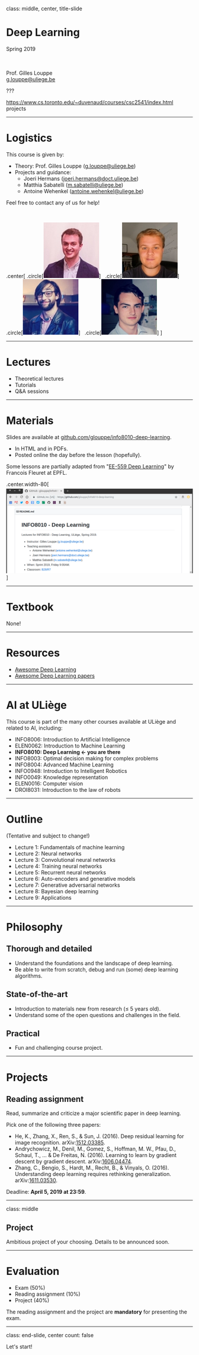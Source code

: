 class: middle, center, title-slide

# Deep Learning

Spring 2019

<br><br>
Prof. Gilles Louppe<br>
[g.louppe@uliege.be](g.louppe@uliege.be)

???

https://www.cs.toronto.edu/~duvenaud/courses/csc2541/index.html projects

---

# Logistics

This course is given by:
- Theory: Prof. Gilles Louppe ([g.louppe@uliege.be](mailto:g.louppe@uliege.be))
- Projects and guidance:
    - Joeri Hermans ([joeri.hermans@doct.uliege.be](mailto:joeri.hermans@doct.uliege.be))
    - Matthia Sabatelli ([m.sabatelli@uliege.be](mailto:m.sabatelli@uliege.be))
    - Antoine Wehenkel ([antoine.wehenkel@uliege.be](antoine.wehenkel@uliege.be))

Feel free to contact any of us for help!

<br>

.center[
.circle[![](figures/outline/gilles.jpg)] &nbsp;
.circle[![](figures/outline/joeri.jpg)] &nbsp;
.circle[![](figures/outline/matthia.jpg)] &nbsp;
.circle[![](figures/outline/antoine.jpg)]
]

---

# Lectures

- Theoretical lectures
- Tutorials
- Q&A sessions

---

# Materials

Slides are available at [github.com/glouppe/info8010-deep-learning](https://github.com/glouppe/info8010-deep-learning).
- In HTML and in PDFs.
- Posted online the day before the lesson (hopefully).

Some lessons are partially adapted from "[EE-559 Deep Learning](https://fleuret.org/ee559)" by Francois Fleuret at EPFL.

.center.width-80[![](figures/outline/github.png)]


---

# Textbook

None!

---

# Resources

- [Awesome Deep Learning](https://github.com/ChristosChristofidis/awesome-deep-learning)
- [Awesome Deep Learning papers](https://github.com/terryum/awesome-deep-learning-papers)

---

# AI at ULiège

This course is part of the many other courses available at ULiège and related to AI, including:

- INFO8006: Introduction to Artificial Intelligence
- ELEN0062: Introduction to Machine Learning
- **INFO8010: Deep Learning $\leftarrow$ you are there**
- INFO8003: Optimal decision making for complex problems
- INFO8004: Advanced Machine Learning
- INFO0948: Introduction to Intelligent Robotics
- INFO0049: Knowledge representation
- ELEN0016: Computer vision
- DROI8031: Introduction to the law of robots

---

# Outline

(Tentative and subject to change!)

- Lecture 1: Fundamentals of machine learning
- Lecture 2: Neural networks
- Lecture 3: Convolutional neural networks
- Lecture 4: Training neural networks
- Lecture 5: Recurrent neural networks
- Lecture 6: Auto-encoders and generative models
- Lecture 7: Generative adversarial networks
- Lecture 8: Bayesian deep learning
- Lecture 9: Applications

---

# Philosophy

## Thorough and detailed
- Understand the foundations and the landscape of deep learning.
- Be able to write from scratch, debug and run (some) deep learning algorithms.

## State-of-the-art
- Introduction to materials new from research ($\leq$ 5 years old).
- Understand some of the open questions and challenges in the field.

## Practical
- Fun and challenging course project.

---

# Projects

## Reading assignment

Read, summarize and criticize a major scientific paper in deep learning.

Pick one of the following three papers:

- He, K., Zhang, X., Ren, S., & Sun, J. (2016). Deep residual learning for image recognition. arXiv:[1512.03385](https://arxiv.org/abs/1512.03385).
- Andrychowicz, M., Denil, M., Gomez, S., Hoffman, M. W., Pfau, D., Schaul, T., ... & De Freitas, N. (2016). Learning to learn by gradient descent by gradient descent. arXiv:[1606.04474](https://arxiv.org/abs/1606.04474).
- Zhang, C., Bengio, S., Hardt, M., Recht, B., & Vinyals, O. (2016). Understanding deep learning requires rethinking generalization. arXiv:[1611.03530](https://arxiv.org/abs/1611.03530).

Deadline: **April 5, 2019 at 23:59**.

---

class: middle

## Project

Ambitious project of your choosing. Details to be announced soon.

---

# Evaluation

- Exam (50%)
- Reading assignment (10%)
- Project (40%)

The reading assignment and the project are **mandatory** for presenting the exam.

---

class: end-slide, center
count: false

Let's start!
